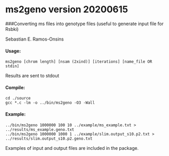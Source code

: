 # ms2geno version 20200615

###Converting ms files into genotype files (useful to generate input file for Rsbki)

Sebastian E. Ramos-Onsins

#### Usage:
	ms2geno [chrom length] [nsam (2xind)] [iterations] [name_file OR stdin]

Results are sent to stdout

#### Compile:

	cd ./source
	gcc *.c -lm -o ../bin/ms2geno -O3 -Wall

#### Example:

	../bin/ms2geno 1000000 100 10 ../example/ms_example.txt > ../results/ms_example.geno.txt
	../bin/ms2geno 1000000 1000 1 ../example/slim.output_s10.p2.txt > ../results/slim.output_s10.p2.geno.txt

Examples of input and output files are included in the package.